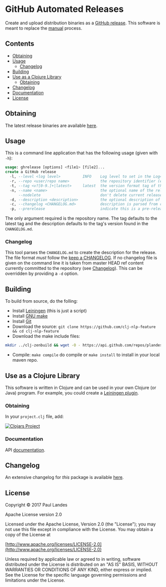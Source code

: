 # GitHub Automated Releases

Create and upload distribution binaries as
a [GitHub release](https://help.github.com/articles/about-releases/).  This
software is meant to replace
the [manual](https://help.github.com/articles/creating-releases/) process.


## Contents

* [Obtaining](#obtaining)
* [Usage](#usage)
  - [Changelog](#changelog)
* [Building](#building)
* [Use as a Clojure Library](#use-as-a-clojure-library)
  - [Obtaining](#obtaining)
* [Changelog](#changelog)
* [Documentation](#documentation)
* [License](#license)


## Obtaining

The latest release binaries are
available [here](https://github.com/plandes/clj-ghrelease/releases/latest).

## Usage

This is a command line application that has the following usage (given with `-h`):
```sql
usage: ghrelease [options] <file1> [file2]...
create a GitHub release
  -l, --level <log level>          INFO    Log level to set in the Log4J2 system.
  -r, --repo <user/repo name>              the repository identifier (ex: plandes/clj-ghrelease)
  -t, --tag <v?[0-9.]+|latest>     latest  the version format tag of the release (ex: v0.0.1)
  -n, --name <name>                        the optional name of the release, which defaults to the latest tag
      --nodelete                           don't delete current release if it exists already
  -d, --description <description>          the optional description of the release
  -c, --changelog <CHANGELOG.md>           description is parsed from changelog (default to repo)
  -p, --prerelease                         indicate this is a pre-release
```

The only argument required is the repository name.  The tag defaults to the
latest tag and the description defaults to the tag's version found in the
`CHANGELOG.md`.


### Changelog

This tool parses the `CHANGELOG.md` to create the description for the release.
The file format *must* follow
the [keep a CHANGELOG](http://keepachangelog.com/).  If no changelog file is
given on the command line it is taken from master HEAD ref content currently
committed to the repository (see [Changelog](#changelog)).  This can be
overridden by providing a `-d` option.


## Building

To build from source, do the folling:

- Install [Leiningen](http://leiningen.org) (this is just a script)
- Install [GNU make](https://www.gnu.org/software/make/)
- Install [Git](https://git-scm.com)
- Download the source: `git clone https://github.com/clj-nlp-feature && cd clj-nlp-feature`
- Download the make include files:
```bash
mkdir ../clj-zenbuild && wget -O - https://api.github.com/repos/plandes/clj-zenbuild/tarball | tar zxfv - -C ../clj-zenbuild --strip-components 1
```
- Compile: `make compile` do compile or `make install` to install in your local
  maven repo.


## Use as a Clojure Library

This software is written in Clojure and can be used in your own Clojure (or
Java) program.  For example, you could create
a [Leiningen plugin](https://nakkaya.com/2010/02/25/writing-leiningen-plugins-101/).


### Obtaining

In your `project.clj` file, add:

[![Clojars Project](https://clojars.org/com.zensols.tools/ghrelease/latest-version.svg)](https://clojars.org/com.zensols.tools/ghrelease/)


### Documentation

API [documentation](https://plandes.github.io/clj-ghrelease/codox/index.html).


## Changelog

An extensive changelog for *this* package is available [here](CHANGELOG.md).


## License

Copyright © 2017 Paul Landes

Apache License version 2.0

Licensed under the Apache License, Version 2.0 (the "License");
you may not use this file except in compliance with the License.
You may obtain a copy of the License at

[http://www.apache.org/licenses/LICENSE-2.0](http://www.apache.org/licenses/LICENSE-2.0)

Unless required by applicable law or agreed to in writing, software
distributed under the License is distributed on an "AS IS" BASIS,
WITHOUT WARRANTIES OR CONDITIONS OF ANY KIND, either express or implied.
See the License for the specific language governing permissions and
limitations under the License.
